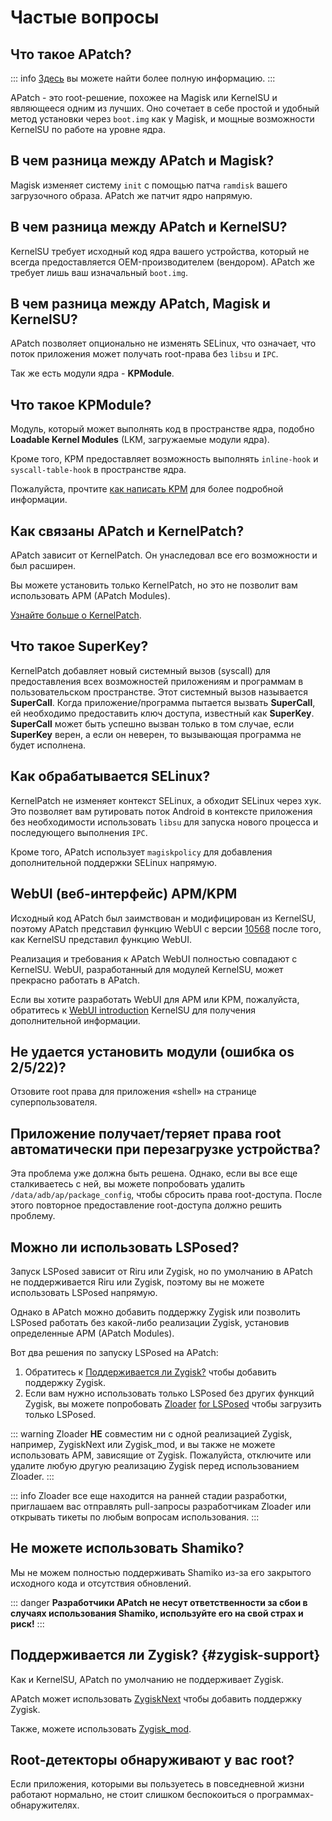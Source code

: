 # Частые вопросы

## Что такое APatch?

::: info
[Здесь](/ru/what-is-apatch) вы можете найти более полную информацию.
:::

APatch - это root-решение, похожее на Magisk или KernelSU и являющееся одним из лучших. Оно сочетает в себе простой и удобный метод установки через `boot.img` как у Magisk, и мощные возможности KernelSU по работе на уровне ядра.

## В чем разница между APatch и Magisk?

Magisk изменяет систему `init` с помощью патча `ramdisk` вашего загрузочного образа. APatch же патчит ядро напрямую.

## В чем разница между APatch и KernelSU?

KernelSU требует исходный код ядра вашего устройства, который не всегда предоставляется OEM-производителем (вендором). APatch же требует лишь ваш изначальный `boot.img`.

## В чем разница между APatch, Magisk и KernelSU?

APatch позволяет опционально не изменять SELinux, что означает, что поток приложения может получать root-права без `libsu` и `IPC`.

Так же есть модули ядра - **KPModule**.

## Что такое KPModule?

Модуль, который может выполнять код в пространстве ядра, подобно **Loadable Kernel Modules** (LKM, загружаемые модули ядра).

Кроме того, KPM предоставляет возможность выполнять `inline-hook` и `syscall-table-hook` в пространстве ядра.

Пожалуйста, прочтите [как написать KPM](https://github.com/bmax121/KernelPatch/blob/main/doc/zh-CN/module.md) для более подробной информации.

## Как связаны APatch и KernelPatch?

APatch зависит от KernelPatch. Он унаследовал все его возможности и был расширен.

Вы можете установить только KernelPatch, но это не позволит вам использовать APM (APatch Modules).

[Узнайте больше о KernelPatch](https://github.com/bmax121/KernelPatch).

## Что такое SuperKey?

KernelPatch добавляет новый системный вызов (syscall) для предоставления всех возможностей приложениям и программам в пользовательском пространстве. Этот системный вызов называется **SuperCall**. Когда приложение/программа пытается вызвать **SuperCall**, ей необходимо предоставить ключ доступа, известный как **SuperKey**. **SuperCall** может быть успешно вызван только в том случае, если **SuperKey** верен, а если он неверен, то вызывающая программа не будет исполнена.

## Как обрабатывается SELinux?

KernelPatch не изменяет контекст SELinux, а обходит SELinux через хук. Это позволяет вам рутировать поток Android в контексте приложения без необходимости использовать `libsu` для запуска нового процесса и последующего выполнения `IPC`.

Кроме того, APatch использует `magiskpolicy` для добавления дополнительной поддержки SELinux напрямую.

## WebUI (веб-интерфейс) APM/KPM

Исходный код APatch был заимствован и модифицирован из KernelSU, поэтому APatch представил функцию WebUI с версии [10568](https://github.com/bmax121/APatch/releases/tag/10568) после того, как KernelSU представил функцию WebUI.

Реализация и требования к APatch WebUI полностью совпадают с KernelSU. WebUI, разработанный для модулей KernelSU, может прекрасно работать в APatch.

Если вы хотите разработать WebUI для APM или KPM, пожалуйста, обратитесь к [WebUI introduction](https://kernelsu.org/guide/module-webui.html) KernelSU для получения дополнительной информации.

## Не удается установить модули (ошибка os 2/5/22)?

Отзовите root права для приложения «shell» на странице суперпользователя.

## Приложение получает/теряет права root автоматически при перезагрузке устройства?

Эта проблема уже должна быть решена. Однако, если вы все еще сталкиваетесь с ней, вы можете попробовать удалить `/data/adb/ap/package_config`, чтобы сбросить права root-доступа. После этого повторное предоставление root-доступа должно решить проблему.

## Можно ли использовать LSPosed?

Запуск LSPosed зависит от Riru или Zygisk, но по умолчанию в APatch не поддерживается Riru или Zygisk, поэтому вы не можете использовать LSPosed напрямую.

Однако в APatch можно добавить поддержку Zygisk или позволить LSPosed работать без какой-либо реализации Zygisk, установив определенные APM (APatch Modules).

Вот два решения по запуску LSPosed на APatch:

1. Обратитесь к [Поддерживается ли Zygisk?](#zygisk-support) чтобы добавить поддержку Zygisk.
2. Если вам нужно использовать только LSPosed без других функций Zygisk, вы можете попробовать [Zloader](https://github.com/Mufanc/z-loader) [for LSPosed](https://t.me/mufanc_chan/28) чтобы загрузить только LSPosed.

::: warning
Zloader **НЕ** совместим ни с одной реализацией Zygisk, например, ZygiskNext или Zygisk_mod, и вы также не можете использовать APM, зависящие от Zygisk. Пожалуйста, отключите или удалите любую другую реализацию Zygisk перед использованием Zloader.
:::

::: info
Zloader все еще находится на ранней стадии разработки, приглашаем вас отправлять pull-запросы разработчикам Zloader или открывать тикеты по любым вопросам использования.
:::

## Не можете использовать Shamiko?

Мы не можем полностью поддерживать Shamiko из-за его закрытого исходного кода и отсутствия обновлений.

::: danger
**Разработчики APatch не несут ответственности за сбои в случаях использования Shamiko, используйте его на свой страх и риск!**
:::

## Поддерживается ли Zygisk? {#zygisk-support}

Как и KernelSU, APatch по умолчанию не поддерживает Zygisk.

APatch может использовать [ZygiskNext](https://github.com/Dr-TSNG/ZygiskNext) чтобы добавить поддержку Zygisk.

Также, можете использовать [Zygisk_mod](https://github.com/Admirepowered/Zygisk_mod).

## Root-детекторы обнаруживают у вас root?

Если приложения, которыми вы пользуетесь в повседневной жизни работают нормально, не стоит слишком беспокоиться о программах-обнаружителях.
